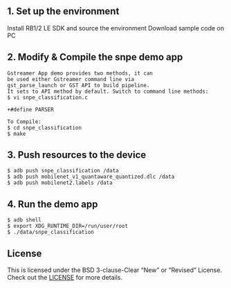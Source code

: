 ## 1. Set up the environment
Install RB1/2 LE SDK and source the environment
Download sample code on PC

## 2. Modify & Compile the snpe demo app
```
Gstreamer App demo provides two methods, it can
be used either Gstreamer command line via
gst_parse_launch or GST API to build pipeline.
It sets to API method by default. Switch to command line methods:
$ vi snpe_classification.c

+#define PARSER

To Compile:
$ cd snpe_classification
$ make
```

## 3. Push resources to the device
```
$ adb push snpe_classification /data
$ adb push mobilenet_v1_quantaware_quantized.dlc /data
$ adb push mobilenet2.labels /data
```

## 4. Run the demo app
```
$ adb shell
$ export XDG_RUNTIME_DIR=/run/user/root
$ ./data/snpe_classification
```

## License
This is licensed under the BSD 3-clause-Clear “New” or “Revised” License. Check out the [LICENSE](LICENSE) for more details.
